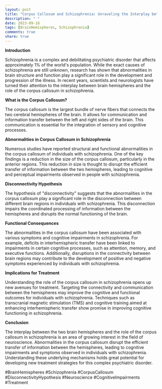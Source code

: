 ```yaml
---
layout: post
title: "Corpus Callosum and Schizophrenia: Unraveling the Interplay between Brain Hemispheres"
description: " "
date: 2023-09-18
tags: [BrainHemispheres, Schizophrenia]
comments: true
share: true
---
```


**Introduction**

Schizophrenia is a complex and debilitating psychiatric disorder that affects approximately 1% of the world's population. While the exact causes of schizophrenia are still unknown, research has shown that abnormalities in brain structure and function play a significant role in the development and progression of the illness. In recent years, scientists and neurologists have turned their attention to the interplay between brain hemispheres and the role of the corpus callosum in schizophrenia.

**What is the Corpus Callosum?**

The corpus callosum is the largest bundle of nerve fibers that connects the two cerebral hemispheres of the brain. It allows for communication and information transfer between the left and right sides of the brain. This communication is essential for the integration of sensory and cognitive processes.

**Abnormalities in Corpus Callosum in Schizophrenia**

Numerous studies have reported structural and functional abnormalities in the corpus callosum of individuals with schizophrenia. One of the key findings is a reduction in the size of the corpus callosum, particularly in the anterior regions. This reduction in size is thought to disrupt the efficient transfer of information between the two hemispheres, leading to cognitive and perceptual impairments observed in people with schizophrenia.

**Disconnectivity Hypothesis**

The hypothesis of "disconnectivity" suggests that the abnormalities in the corpus callosum play a significant role in the disconnection between different brain regions in individuals with schizophrenia. This disconnection impairs the coordinated processing of information between the hemispheres and disrupts the normal functioning of the brain.

**Functional Consequences**

The abnormalities in the corpus callosum have been associated with various symptoms and cognitive impairments in schizophrenia. For example, deficits in interhemispheric transfer have been linked to impairments in certain cognitive processes, such as attention, memory, and executive functions. Additionally, disruptions in the connectivity between brain regions may contribute to the development of positive and negative symptoms experienced by individuals with schizophrenia.

**Implications for Treatment**

Understanding the role of the corpus callosum in schizophrenia opens up new avenues for treatment. Targeting the connectivity and communication between the hemispheres may improve the cognitive and functional outcomes for individuals with schizophrenia. Techniques such as transcranial magnetic stimulation (TMS) and cognitive training aimed at enhancing interhemispheric transfer show promise in improving cognitive functioning in schizophrenia.

**Conclusion**

The interplay between the two brain hemispheres and the role of the corpus callosum in schizophrenia is an area of growing interest in the field of neuroscience. Abnormalities in the corpus callosum disrupt the efficient transfer of information between the hemispheres, leading to cognitive impairments and symptoms observed in individuals with schizophrenia. Understanding these underlying mechanisms holds great potential for developing new treatment strategies for this complex psychiatric disorder.

#BrainHemispheres #Schizophrenia #CorpusCallosum #DisconnectivityHypothesis #Neuroscience #CognitiveImpairments #Treatment